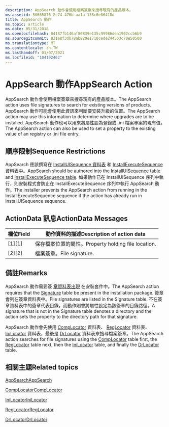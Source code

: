 ```yaml
---
description: AppSearch 動作會使用檔案簽章來搜尋現有的產品版本。
ms.assetid: 56665876-2c74-476b-aa1a-158c6e86418d
title: AppSearch 動作
ms.topic: article
ms.date: 05/31/2018
ms.openlocfilehash: 04187fb146af80839e135c99986dea1902ccb6b9
ms.sourcegitcommit: 831e8f3db78ab820e1710cede244553c70e50500
ms.translationtype: MT
ms.contentlocale: zh-TW
ms.lasthandoff: 01/07/2021
ms.locfileid: "104192462"
---
```

# <a name="appsearch-action"></a><span data-ttu-id="500d5-103">AppSearch 動作</span><span class="sxs-lookup"><span data-stu-id="500d5-103">AppSearch Action</span></span>

<span data-ttu-id="500d5-104">AppSearch 動作會使用檔案簽章來搜尋現有的產品版本。</span><span class="sxs-lookup"><span data-stu-id="500d5-104">The AppSearch action uses file signatures to search for existing versions of products.</span></span> <span data-ttu-id="500d5-105">AppSearch 動作可能會使用此資訊來判斷要安裝升級的位置。</span><span class="sxs-lookup"><span data-stu-id="500d5-105">The AppSearch action may use this information to determine where upgrades are to be installed.</span></span> <span data-ttu-id="500d5-106">AppSearch 動作也可以用來將屬性設為登錄或 .ini 檔案專案的現有值。</span><span class="sxs-lookup"><span data-stu-id="500d5-106">The AppSearch action can also be used to set a property to the existing value of an registry or .ini file entry.</span></span>

## <a name="sequence-restrictions"></a><span data-ttu-id="500d5-107">順序限制</span><span class="sxs-lookup"><span data-stu-id="500d5-107">Sequence Restrictions</span></span>

<span data-ttu-id="500d5-108">AppSearch 應該撰寫在 [InstallUISequence 資料表](installuisequence-table.md) 和 [InstallExecuteSequence 資料表](installexecutesequence-table.md)中。</span><span class="sxs-lookup"><span data-stu-id="500d5-108">AppSearch should be authored into the [InstallUISequence table](installuisequence-table.md) and [InstallExecuteSequence table](installexecutesequence-table.md).</span></span> <span data-ttu-id="500d5-109">如果動作已在 InstallUISequence 序列中執行，則安裝程式會防止在 InstallExecuteSequence 序列中執行 AppSearch 動作。</span><span class="sxs-lookup"><span data-stu-id="500d5-109">The installer prevents the AppSearch action from running in the InstallExecuteSequence sequence if the action has already run in InstallUISequence sequence.</span></span>

## <a name="actiondata-messages"></a><span data-ttu-id="500d5-110">ActionData 訊息</span><span class="sxs-lookup"><span data-stu-id="500d5-110">ActionData Messages</span></span>



| <span data-ttu-id="500d5-111">欄位</span><span class="sxs-lookup"><span data-stu-id="500d5-111">Field</span></span> | <span data-ttu-id="500d5-112">動作資料的描述</span><span class="sxs-lookup"><span data-stu-id="500d5-112">Description of action data</span></span>      |
|-------|---------------------------------|
| <span data-ttu-id="500d5-113">\[1\]</span><span class="sxs-lookup"><span data-stu-id="500d5-113">\[1\]</span></span> | <span data-ttu-id="500d5-114">保存檔案位置的屬性。</span><span class="sxs-lookup"><span data-stu-id="500d5-114">Property holding file location.</span></span> |
| <span data-ttu-id="500d5-115">\[2\]</span><span class="sxs-lookup"><span data-stu-id="500d5-115">\[2\]</span></span> | <span data-ttu-id="500d5-116">檔案簽章。</span><span class="sxs-lookup"><span data-stu-id="500d5-116">File signature.</span></span>                 |



 

## <a name="remarks"></a><span data-ttu-id="500d5-117">備註</span><span class="sxs-lookup"><span data-stu-id="500d5-117">Remarks</span></span>

<span data-ttu-id="500d5-118">AppSearch 動作需要簽 [章資料表出現](signature-table.md) 在安裝套件中。</span><span class="sxs-lookup"><span data-stu-id="500d5-118">The AppSearch action requires that the [Signature](signature-table.md) table be present in the installation package.</span></span> <span data-ttu-id="500d5-119">簽章會列在簽章資料表中。</span><span class="sxs-lookup"><span data-stu-id="500d5-119">File signatures are listed in the Signature table.</span></span> <span data-ttu-id="500d5-120">不在簽章資料表中的簽章代表目錄，而動作則會將屬性設定為該簽章的目錄路徑。</span><span class="sxs-lookup"><span data-stu-id="500d5-120">A signature that is not in the Signature table denotes a directory and the action sets the property to the directory path for that signature.</span></span>

<span data-ttu-id="500d5-121">AppSearch 動作會先使用 [CompLocator](complocator-table.md) 資料表、 [RegLocator](reglocator-table.md) 資料表、 [IniLocator](inilocator-table.md) 資料表，最後是 [DrLocator](drlocator-table.md) 資料表來搜尋檔案簽章。</span><span class="sxs-lookup"><span data-stu-id="500d5-121">The AppSearch action searches for file signatures using the [CompLocator](complocator-table.md) table first, the [RegLocator](reglocator-table.md) table next, then the [IniLocator](inilocator-table.md) table, and finally the [DrLocator](drlocator-table.md) table.</span></span>

## <a name="related-topics"></a><span data-ttu-id="500d5-122">相關主題</span><span class="sxs-lookup"><span data-stu-id="500d5-122">Related topics</span></span>

<dl> <dt>

[<span data-ttu-id="500d5-123">AppSearch</span><span class="sxs-lookup"><span data-stu-id="500d5-123">AppSearch</span></span>](appsearch-table.md)
</dt> <dt>

[<span data-ttu-id="500d5-124">CompLocator</span><span class="sxs-lookup"><span data-stu-id="500d5-124">CompLocator</span></span>](complocator-table.md)
</dt> <dt>

[<span data-ttu-id="500d5-125">IniLocator</span><span class="sxs-lookup"><span data-stu-id="500d5-125">IniLocator</span></span>](inilocator-table.md)
</dt> <dt>

[<span data-ttu-id="500d5-126">RegLocator</span><span class="sxs-lookup"><span data-stu-id="500d5-126">RegLocator</span></span>](reglocator-table.md)
</dt> <dt>

[<span data-ttu-id="500d5-127">DrLocator</span><span class="sxs-lookup"><span data-stu-id="500d5-127">DrLocator</span></span>](drlocator-table.md)
</dt> </dl>

 

 




